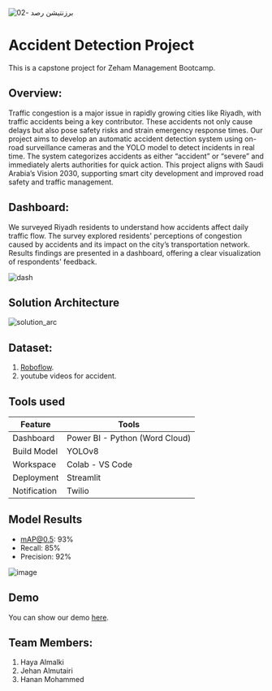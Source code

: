![برزنتيشن رصد -02](https://github.com/user-attachments/assets/02e4e38c-2afc-46c9-93f5-790f542eb5d5)


# Accident Detection Project
This is a capstone project for Zeham Management Bootcamp.
## Overview:
Traffic congestion is a major issue in rapidly growing cities like Riyadh, with traffic accidents being a key contributor. These accidents not only cause delays but also pose safety risks and strain emergency response times. Our project aims to develop an automatic accident detection system using on-road surveillance cameras and the YOLO model to detect incidents in real time. The system categorizes accidents as either “accident” or “severe” and immediately alerts authorities for quick action. This project aligns with Saudi Arabia’s Vision 2030, supporting smart city development and improved road safety and traffic management.
## Dashboard:
We surveyed Riyadh residents to understand how accidents affect daily traffic flow. The survey explored residents' perceptions of congestion caused by accidents and its impact on the city’s transportation network. Results findings are presented in a dashboard, offering a clear visualization of respondents' feedback.

![dash](https://github.com/user-attachments/assets/5e412427-157d-49d6-bed0-f2125030f791)

## Solution Architecture
![solution_arc](https://github.com/user-attachments/assets/8cf80308-a9e2-4b80-9f94-f03ecafaabc3)


## Dataset:
1. [Roboflow](https://universe.roboflow.com/accident-test-set/accident-test-set/dataset/4).
2. youtube videos for accident.

## Tools used

| Feature       | Tools                        |
|---------------|------------------------------|
| Dashboard     | Power BI - Python (Word Cloud) |
| Build Model   | YOLOv8                       |
| Workspace     | Colab - VS Code             |
| Deployment    | Streamlit                   |
| Notification  | Twilio                      |


## Model Results
- mAP@0.5: 93%
- Recall: 85%
- Precision: 92%

![image](https://github.com/user-attachments/assets/9a97d309-ec47-462c-a4ee-3c3f32256f68)

## Demo
You can show our demo [here]().

## Team Members:
1. Haya Almalki
2. Jehan Almutairi
3. Hanan Mohammed


